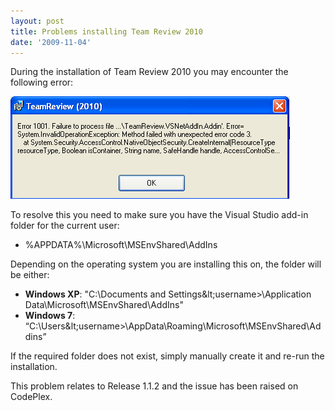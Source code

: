 ```yaml
---
layout: post
title: Problems installing Team Review 2010
date: '2009-11-04'
---
```


During the installation of Team Review 2010 you may encounter the following error:

![teamreview](../../assets/teamreview.png)

To resolve this you need to make sure you have the Visual Studio add-in folder for the current user:

- %APPDATA%\Microsoft\MSEnvShared\AddIns

Depending on the operating system you are installing this on, the folder will be either:

- **Windows XP**: "C:\Documents and Settings\&lt;username&gt;\Application Data\Microsoft\MSEnvShared\AddIns"
- **Windows 7**: “C:\Users\&lt;username&gt;\AppData\Roaming\Microsoft\MSEnvShared\Addins”

If the required folder does not exist, simply manually create it and re-run the installation.

This problem relates to Release 1.1.2 and the issue has been raised on CodePlex.
